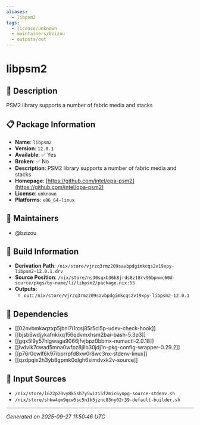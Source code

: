 ```yaml
---
aliases:
  - libpsm2
tags:
  - license/unknown
  - maintainers/bzizou
  - outputs/out
---
```


# libpsm2

## 📝 Description

PSM2 library supports a number of fabric media and stacks

## 📋 Package Information

- **Name**: `libpsm2`
- **Version**: `12.0.1`
- **Available**: ✅ Yes
- **Broken**: ✅ No
- **Description**: PSM2 library supports a number of fabric media and stacks
- **Homepage**: [https://github.com/intel/opa-psm2](https://github.com/intel/opa-psm2)
- **License**: `unknown`
- **Platforms**: `x86_64-linux`
## 👥 Maintainers

- @bzizou


## 🔧 Build Information

- **Derivation Path**: `/nix/store/vjrzq3rmz209savbpdgimkcqs2v19xpy-libpsm2-12.0.1.drv`
- **Source Position**: `/nix/store/ns30sqxb36k8jrds8z18rv96bpnwc60d-source/pkgs/by-name/li/libpsm2/package.nix:55`
- **Outputs**:
  - `out`:  `/nix/store/vjrzq3rmz209savbpdgimkcqs2v19xpy-libpsm2-12.0.1`

## 🔗 Dependencies

- [[02nvbmkaqzxp5jbnl7i1rcsj85r5cl5p-udev-check-hook]]
- [[bjsb6wdjykafnkixq156qdvmxhsm2bai-bash-5.3p3]]
- [[gqx5l9y57nlgwaga9066jfvjbpz0bbmx-numactl-2.0.18]]
- [[lvdvlk7cwad5mna0wfpz8jllb30jdj1n-pkg-config-wrapper-0.29.2]]
- [[p76r0cwlf6k97ibprrpfd8xw0r8wc3nx-stdenv-linux]]
- [[qzdpqix2h3yb8gpmk0qlgh6simdvxk2v-source]]

## 📁 Input Sources

- `/nix/store/l622p70vy8k5sh7y5wizi5f2mic6ynpg-source-stdenv.sh`
- `/nix/store/shkw4qm9qcw5sc5n1k5jznc83ny02r39-default-builder.sh`

---
*Generated on 2025-09-27 11:50:46 UTC*
